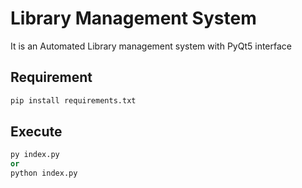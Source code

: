 # Library Management System

It is an Automated Library management system with PyQt5 interface

## Requirement

```python
pip install requirements.txt
```
## Execute

```python
py index.py
or
python index.py
```
